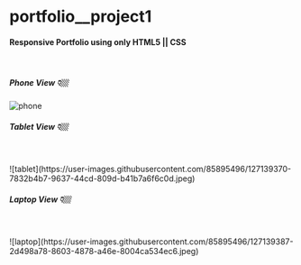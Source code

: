 # portfolio__project1

<h4>Responsive Portfolio using only HTML5 || CSS </h4><br/>

<h5>Phone View 👇🏼</h5>

![phone](https://user-images.githubusercontent.com/85895496/127139289-c4e5d166-c8f7-4869-8332-b9f167b2d607.jpeg)

<h5>Tablet View 👇🏼</h5><br/><br/>
![tablet](https://user-images.githubusercontent.com/85895496/127139370-7832b4b7-9637-44cd-809d-b41b7a6f6c0d.jpeg)

<h5>Laptop View 👇🏼</h5><br/><br/>
![laptop](https://user-images.githubusercontent.com/85895496/127139387-2d498a78-8603-4878-a46e-8004ca534ec6.jpeg)
